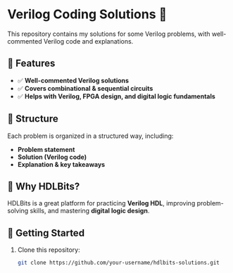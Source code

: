 # Verilog Coding Solutions 🚀  

This repository contains my solutions for some Verilog problems, with well-commented Verilog code and explanations.  

## 📌 Features  
- ✅ **Well-commented Verilog solutions**  
- ✅ **Covers combinational & sequential circuits**  
- ✅ **Helps with Verilog, FPGA design, and digital logic fundamentals**  

## 📂 Structure  
Each problem is organized in a structured way, including:  
- **Problem statement**  
- **Solution (Verilog code)**  
- **Explanation & key takeaways**  

## 🎯 Why HDLBits?  
HDLBits is a great platform for practicing **Verilog HDL**, improving problem-solving skills, and mastering **digital logic design**.  

## 🚀 Getting Started  
1. Clone this repository:  
   ```sh
   git clone https://github.com/your-username/hdlbits-solutions.git
